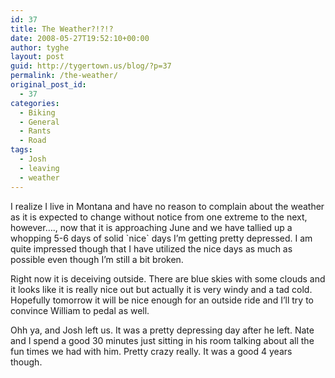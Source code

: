 ```yaml
---
id: 37
title: The Weather?!?!?
date: 2008-05-27T19:52:10+00:00
author: tyghe
layout: post
guid: http://tygertown.us/blog/?p=37
permalink: /the-weather/
original_post_id:
  - 37
categories:
  - Biking
  - General
  - Rants
  - Road
tags:
  - Josh
  - leaving
  - weather
---
```

I realize I live in Montana and have no reason to complain about the weather as it is expected to change without notice from one extreme to the next, however&#8230;., now that it is approaching June and we have tallied up a whopping 5-6 days of solid \`nice\` days I&#8217;m getting pretty depressed. I am quite impressed though that I have utilized the nice days as much as possible even though I&#8217;m still a bit broken.
  
Right now it is deceiving outside. There are blue skies with some clouds and it looks like it is really nice out but actually it is very windy and a tad cold. Hopefully tomorrow it will be nice enough for an outside ride and I&#8217;ll try to convince William to pedal as well.

Ohh ya, and Josh left us. It was a pretty depressing day after he left. Nate and I spend a good 30 minutes just sitting in his room talking about all the fun times we had with him. Pretty crazy really. It was a good 4 years though.
